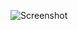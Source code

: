 ![Screenshot](https://raw.githubusercontent.com/Cryakl/Ultimate-RAT-Collection/refs/heads/main/RemoteOperations/Remote%20Operations%202.2/Screenshot.png)
